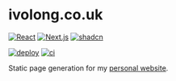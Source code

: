 # ivolong.co.uk

[![React](https://img.shields.io/badge/React-61DAFB.svg?style=for-the-badge&logo=React&logoColor=black)](https://react.dev/)
[![Next.js](https://img.shields.io/badge/Next.js-000000.svg?style=for-the-badge&logo=nextdotjs&logoColor=white)](https://nextjs.org/)
[![shadcn](https://img.shields.io/badge/shadcn/ui-000000.svg?style=for-the-badge&logo=shadcn/ui&logoColor=white)](https://ui.shadcn.com/)

[![deploy](https://github.com/ivolong/ivolong.co.uk/actions/workflows/nextjs.yml/badge.svg)](https://github.com/ivolong/ivolong.co.uk/actions/workflows/nextjs.yml)
[![ci](https://github.com/ivolong/ivolong.co.uk/actions/workflows/ci.yml/badge.svg)](https://github.com/ivolong/ivolong.co.uk/actions/workflows/ci.yml)

Static page generation for my [personal website](https://ivolong.co.uk).
